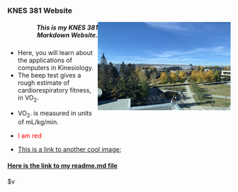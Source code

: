 
### <p style="text-align: centre;">KNES 381 Website</p>

<p> <img align="right" width="300" height="200" src="IMG_8609.JPG"> </p>

##### <p style="text-align:right"> This is my KNES 381 Markdown Website. </p>
* Here, you will learn about the applications of computers in Kinesiology. 
* The beep test gives a rough estimate of cardiorespiratory fitness, in VO<sub>2</sub>.</p>
* VO<sub>2</sub>. is measured in units of mL/kg/min.
* <p style="color:red;">I am red</p>
* [This is a link to another cool image](/train/IMG_9116.JPG);
#### [Here is the link to my readme.md file](README.md)

$v
